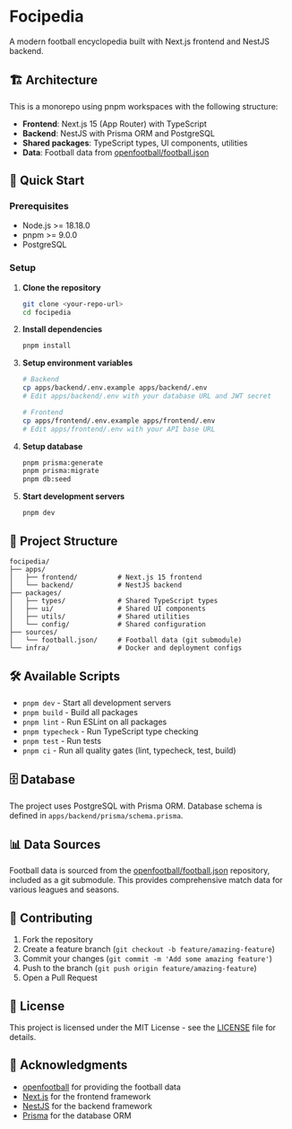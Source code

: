 # Focipedia

A modern football encyclopedia built with Next.js frontend and NestJS backend.

## 🏗️ Architecture

This is a monorepo using pnpm workspaces with the following structure:

- **Frontend**: Next.js 15 (App Router) with TypeScript
- **Backend**: NestJS with Prisma ORM and PostgreSQL
- **Shared packages**: TypeScript types, UI components, utilities
- **Data**: Football data from [openfootball/football.json](https://github.com/openfootball/football.json)

## 🚀 Quick Start

### Prerequisites

- Node.js >= 18.18.0
- pnpm >= 9.0.0
- PostgreSQL

### Setup

1. **Clone the repository**
   ```bash
   git clone <your-repo-url>
   cd focipedia
   ```

2. **Install dependencies**
   ```bash
   pnpm install
   ```

3. **Setup environment variables**
   ```bash
   # Backend
   cp apps/backend/.env.example apps/backend/.env
   # Edit apps/backend/.env with your database URL and JWT secret
   
   # Frontend
   cp apps/frontend/.env.example apps/frontend/.env
   # Edit apps/frontend/.env with your API base URL
   ```

4. **Setup database**
   ```bash
   pnpm prisma:generate
   pnpm prisma:migrate
   pnpm db:seed
   ```

5. **Start development servers**
   ```bash
   pnpm dev
   ```

## 📁 Project Structure

```
focipedia/
├── apps/
│   ├── frontend/          # Next.js 15 frontend
│   └── backend/           # NestJS backend
├── packages/
│   ├── types/             # Shared TypeScript types
│   ├── ui/                # Shared UI components
│   ├── utils/             # Shared utilities
│   └── config/            # Shared configuration
├── sources/
│   └── football.json/     # Football data (git submodule)
└── infra/                 # Docker and deployment configs
```

## 🛠️ Available Scripts

- `pnpm dev` - Start all development servers
- `pnpm build` - Build all packages
- `pnpm lint` - Run ESLint on all packages
- `pnpm typecheck` - Run TypeScript type checking
- `pnpm test` - Run tests
- `pnpm ci` - Run all quality gates (lint, typecheck, test, build)

## 🗄️ Database

The project uses PostgreSQL with Prisma ORM. Database schema is defined in `apps/backend/prisma/schema.prisma`.

## 📊 Data Sources

Football data is sourced from the [openfootball/football.json](https://github.com/openfootball/football.json) repository, included as a git submodule. This provides comprehensive match data for various leagues and seasons.

## 🤝 Contributing

1. Fork the repository
2. Create a feature branch (`git checkout -b feature/amazing-feature`)
3. Commit your changes (`git commit -m 'Add some amazing feature'`)
4. Push to the branch (`git push origin feature/amazing-feature`)
5. Open a Pull Request

## 📝 License

This project is licensed under the MIT License - see the [LICENSE](LICENSE) file for details.

## 🙏 Acknowledgments

- [openfootball](https://github.com/openfootball) for providing the football data
- [Next.js](https://nextjs.org/) for the frontend framework
- [NestJS](https://nestjs.com/) for the backend framework
- [Prisma](https://www.prisma.io/) for the database ORM 